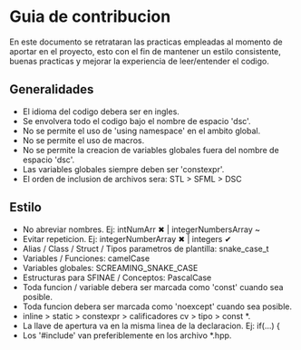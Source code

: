 # Guia de contribucion
En este documento se retrataran las practicas empleadas al momento de aportar en el proyecto, esto con el fin de mantener un estilo consistente, buenas practicas y mejorar la experiencia de leer/entender el codigo.

## Generalidades
- El idioma del codigo debera ser en ingles.
- Se envolvera todo el codigo bajo el nombre de espacio 'dsc'.
- No se permite el uso de 'using namespace' en el ambito global.
- No se permite el uso de macros.
- No se permite la creacion de variables globales fuera del nombre de espacio 'dsc'.
- Las variables globales siempre deben ser 'constexpr'.
- El orden de inclusion de archivos sera: STL > SFML > DSC

## Estilo
- No abreviar nombres. Ej: intNumArr ✖ | integerNumbersArray ~
- Evitar repeticion. Ej: integerNumberArray ✖ | integers ✔
- Alias / Class / Struct / Tipos parametros de plantilla: snake_case_t
- Variables / Funciones: camelCase
- Variables globales: SCREAMING_SNAKE_CASE
- Estructuras para SFINAE / Conceptos: PascalCase
- Toda funcion / variable debera ser marcada como 'const' cuando sea posible.
- Toda funcion debera ser marcada como 'noexcept' cuando sea posible.
- inline > static > constexpr > calificadores cv > tipo > const *.
- La llave de apertura va en la misma linea de la declaracion. Ej: if(...) {
- Los '#include' van preferiblemente en los archivo *.hpp.
